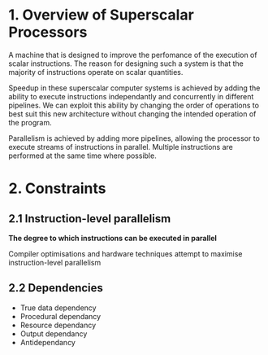 # 1. Overview of Superscalar Processors
A machine that is designed to improve the perfomance of the execution of scalar instructions. The reason for designing such a system is that the majority of instructions operate on scalar quantities. 

Speedup in these superscalar computer systems is achieved by adding the ability to execute instructions independantly and concurrently in different pipelines. We can exploit this ability by changing the order of operations to best suit this new architecture without changing the intended operation of the program. 

Parallelism is achieved by adding more pipelines, allowing the processor to execute streams of instructions in parallel. Multiple instructions are performed at the same time where possible.

# 2. Constraints
## 2.1 Instruction-level parallelism
**The degree to which instructions can be executed in parallel** 

Compiler optimisations and hardware techniques attempt to maximise instruction-level parallelism

## 2.2 Dependencies
- True data dependency
- Procedural dependancy
- Resource dependancy
- Output dependancy
- Antidependancy

# 

